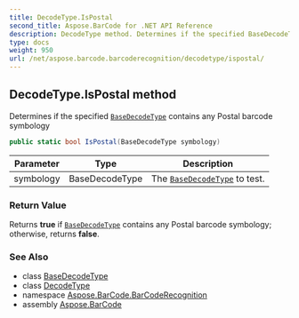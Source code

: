 ```yaml
---
title: DecodeType.IsPostal
second_title: Aspose.BarCode for .NET API Reference
description: DecodeType method. Determines if the specified BaseDecodeType contains any Postal barcode symbology
type: docs
weight: 950
url: /net/aspose.barcode.barcoderecognition/decodetype/ispostal/
---
```

## DecodeType.IsPostal method

Determines if the specified [`BaseDecodeType`](../../basedecodetype/) contains any Postal barcode symbology

```csharp
public static bool IsPostal(BaseDecodeType symbology)
```

| Parameter | Type | Description |
| --- | --- | --- |
| symbology | BaseDecodeType | The [`BaseDecodeType`](../../basedecodetype/) to test. |

### Return Value

Returns **true** if [`BaseDecodeType`](../../basedecodetype/) contains any Postal barcode symbology; otherwise, returns **false**.

### See Also

* class [BaseDecodeType](../../basedecodetype/)
* class [DecodeType](../)
* namespace [Aspose.BarCode.BarCodeRecognition](../../../aspose.barcode.barcoderecognition/)
* assembly [Aspose.BarCode](../../../)


